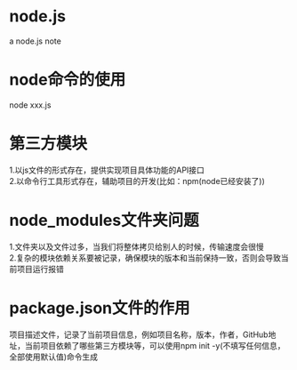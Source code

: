# node.js
  a node.js note
# node命令的使用    
  node xxx.js      
# 第三方模块    
  1.以js文件的形式存在，提供实现项目具体功能的API接口      
  2.以命令行工具形式存在，辅助项目的开发(比如：npm(node已经安装了))        
# node_modules文件夹问题       
  1.文件夹以及文件过多，当我们将整体拷贝给别人的时候，传输速度会很慢    
  2.复杂的模块依赖关系要被记录，确保模块的版本和当前保持一致，否则会导致当前项目运行报错     
# package.json文件的作用    
  项目描述文件，记录了当前项目信息，例如项目名称，版本，作者，GitHub地址，当前项目依赖了哪些第三方模块等，可以使用npm init -y(不填写任何信息，全部使用默认值)命令生成     
